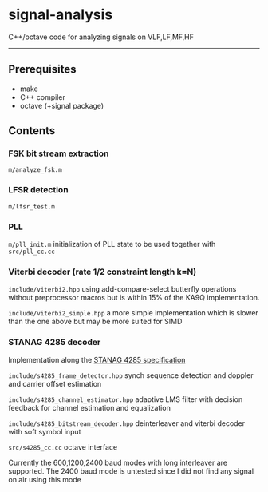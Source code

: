 # signal-analysis
C++/octave code for analyzing signals on VLF,LF,MF,HF

----

## Prerequisites
* make
* C++ compiler
* octave (+signal package)

## Contents
### FSK bit stream extraction
`m/analyze_fsk.m`

### LFSR detection
`m/lfsr_test.m`

### PLL
`m/pll_init.m` initialization of PLL state to be used together
with `src/pll_cc.cc`

### Viterbi decoder (rate 1/2 constraint length k=N)
`include/viterbi2.hpp` using add-compare-select butterfly operations
without preprocessor macros but is within 15% of the KA9Q
implementation.

`include/viterbi2_simple.hpp` a more simple implementation which is
slower than the one above but may be more suited for SIMD

### STANAG 4285 decoder
Implementation along the [STANAG 4285
specification](http://www.n2ckh.com/MARS_ALE_FORUM/s4285.PDF)

`include/s4285_frame_detector.hpp` synch sequence detection and
doppler and carrier offset estimation

`include/s4285_channel_estimator.hpp` adaptive LMS filter with
decision feedback for channel estimation and equalization

`include/s4285_bitstream_decoder.hpp` deinterleaver and viterbi
decoder with soft symbol input

`src/s4285_cc.cc` octave interface

Currently the 600,1200,2400 baud modes with long interleaver are
supported. The 2400 baud mode is untested since I did not find any
signal on air using this mode
